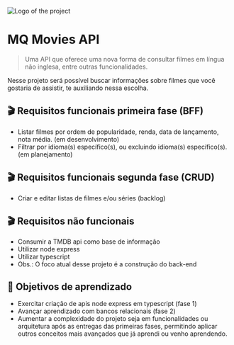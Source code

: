 ![Logo of the project](https://icons.iconarchive.com/icons/yohproject/crayon-cute/256/movies-icon.png)

# MQ Movies API
> Uma API que oferece uma nova forma de consultar filmes em língua não inglesa, entre outras funcionalidades.

Nesse projeto será possível buscar informações sobre filmes que você gostaria de assistir, te auxiliando nessa escolha.

## :clapper: Requisitos funcionais primeira fase (BFF)

* Listar filmes por ordem de popularidade, renda, data de lançamento, nota média. (em desenvolvimento)
* Filtrar por idioma(s) específico(s), ou excluindo idioma(s) específico(s). (em planejamento)

## :clapper: Requisitos funcionais segunda fase (CRUD)

* Criar e editar listas de filmes e/ou séries (backlog)


## :clapper: Requisitos não funcionais

* Consumir a TMDB api como base de informação
* Utilizar node express
* Utilizar typescript
* Obs.: O foco atual desse projeto é a construção do back-end

## :bookmark_tabs: Objetivos de aprendizado

* Exercitar criação de apis node express em typescript (fase 1)
* Avançar aprendizado com bancos relacionais (fase 2)
* Aumentar a complexidade do projeto seja em funcionalidades ou arquitetura após as entregas das primeiras fases, permitindo aplicar outros conceitos mais avançados que já aprendi ou venho aprendendo.



